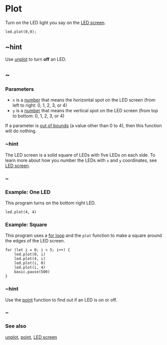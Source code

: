 # Plot

Turn on the LED light you say on the [LED screen](/device/screen).

```sig
led.plot(0,0);
```

## ~hint

Use [unplot](/reference/led/unplot) to turn **off** an LED.

## ~

### Parameters

* ``x`` is a [number](/reference/types/number) that means the
  horizontal spot on the LED screen (from left to right: 0, 1, 2, 3,
  or 4)
* ``y`` is a [number](/reference/types/number) that means the vertical
  spot on the LED screen (from top to bottom: 0, 1, 2, 3, or 4)

If a parameter is [out of bounds](/reference/out-of-bounds) (a value
other than 0 to 4), then this function will do nothing.

### ~hint

The LED screen is a solid square of LEDs with five LEDs on each side.
To learn more about how you number the LEDs with ``x`` and ``y``
coordinates, see [LED screen](/device/screen).

### ~

### Example: One LED

This program turns on the bottom right LED.

```blocks
led.plot(4, 4)
```


### Example: Square

This program uses a [for loop](/blocks/loops/for)
and the `plot` function
to make a square around the edges of the LED screen.

```blocks
for (let i = 0; i < 5; i++) {
    led.plot(0, i)
    led.plot(4, i)
    led.plot(i, 0)
    led.plot(i, 4)
    basic.pause(500)
}
```

### ~hint

Use the [point](/reference/led/point) function to find out if an LED is
on or off.

### ~

### See also

[unplot](/reference/led/unplot), [point](/reference/led/point), [LED screen](/device/screen)
